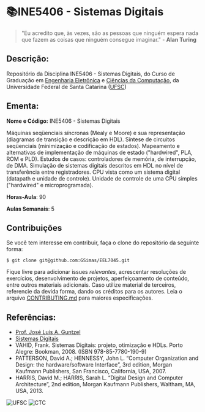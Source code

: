 # 📚INE5406 - Sistemas Digitais

> "Eu acredito que, às vezes, são as pessoas que ninguém espera nada que fazem as coisas que ninguém consegue imaginar." - **Alan Turing**

## Descrição:

Repositório da Disciplina INE5406 - Sistemas Digitais, do Curso de Graduação em [Engenharia Eletrônica](http://geltro.ufsc.br/) e [Ciências da Computação](http://cagr.sistemas.ufsc.br/relatorios/curriculoCurso;jsessionid=5BE7797007F8BE011243D689BDD4684E?curso=208&curriculo=20071), da Universidade Federal de Santa Catarina ([UFSC](ufsc.br))

## Ementa:

**Nome e Código:** INE5406 - Sistemas Digitais

Máquinas seqüenciais síncronas (Mealy e Moore) e sua representação (diagramas de transição e descrição em HDL). Síntese de circuitos seqüenciais
(minimização e codificação de estados). Mapeamento e alternativas de implementação de máquinas de estado ("hardwired", PLA, ROM e PLD). Estudos de
casos: controladores de memória, de interrupção, de DMA. Simulação de sistemas digitais descritos em HDL no nível de transferência entre registradores.
CPU vista como um sistema digital (datapath e unidade de controle). Unidade de controle de uma CPU simples ("hardwired" e microprogramada).

**Horas-Aula**: 90

**Aulas Semanais**: 5

## **Contribuições**

Se você tem interesse em contribuir, faça o clone do repositório da seguinte forma:

```
$ git clone git@github.com:GSimas/EEL7045.git
```

Fique livre para adicionar issues *relevantes*, acrescentar resoluções de exercícios, desenvolvimento de projetos, aperfeiçoamento de conteúdo, entre outros materiais adicionais. Caso utilize material de terceiros, referencie da devida forma, dando os créditos para os autores.
Leia o arquivo [CONTRIBUTING.md](https://github.com/GSimas/INE5406/blob/master/CONTRIBUTING.md) para maiores especificações.

## Referências:

- [Prof. José Luís A. Guntzel](https://www.inf.ufsc.br/~j.guntzel/)
- [Sistemas Digitais](https://www.inf.ufsc.br/~j.guntzel/ine5406/ine5406.html)
- VAHID, Frank. Sistemas Digitais: projeto, otimização e HDLs. Porto Alegre: Bookman, 2008. (ISBN 978-85-7780-190-9)
- PATTERSON, David A.; HENNESSY, John L. “Computer Organization and Design: the hardware/software Interface”, 3rd edition, Morgan Kaufmann Publishers, San Francisco, California, USA, 2007. 
- HARRIS, David M.; HARRIS, Sarah L. “Digital Design and Computer Architecture”, 2nd edition, Morgan Kaufmann Publishers, Waltham, MA, USA, 2013. 

![UFSC](http://laship.ufsc.br/site/wp-content/themes/emc_completo/resource/img/filiacoes/brasao_UFSC_vertical_sigla.png) ![CTC](http://tisc.com.br/wp-content/uploads/ctcufsc.gif)

